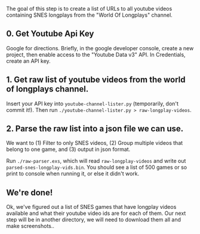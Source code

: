 The goal of this step is to create a list of URLs to all youtube videos containing
SNES longplays from the "World Of Longplays" channel.

## 0. Get Youtube Api Key

Google for directions.  Briefly, in the google developer console, create a new project,
then enable access to the "Youtube Data v3" API.  In Credentials, create an API key.

## 1. Get raw list of youtube videos from the world of longplays channel.

Insert your API key into `youtube-channel-lister.py` (temporarily, don't commit it!).
Then run `./youtube-channel-lister.py > raw-longplay-videos`.

## 2. Parse the raw list into a json file we can use.

We want to (1) Filter to only SNES videos, (2) Group multiple videos that belong to
one game, and (3) output in json format.

Run `./raw-parser.exs`, which will read `raw-longplay-videos` and write out 
`parsed-snes-longplay-vids.bin`.  You should see a list of 500 games or so
print to console when running it, or else it didn't work.

## We're done!

Ok, we've figured out a list of SNES games that have longplay videos available
and what their youtube video ids are for each of them.  Our next step
will be in another directory, we will need to download them all and make screenshots..
